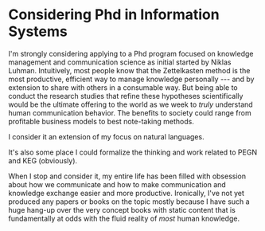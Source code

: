 # Considering Phd in Information Systems

I'm strongly considering applying to a Phd program focused on knowledge
management and communication science as initial started by Niklas
Luhman. Intuitively, most people know that the Zettelkasten method is
the most productive, efficient way to manage knowledge personally ---
and by extension to share with others in a consumable way. But being
able to conduct the research studies that refine these hypotheses
scientifically would be the ultimate offering to the world as we week to
*truly* understand human communication behavior. The benefits to society
could range from profitable business models to best note-taking methods.

I consider it an extension of my focus on natural languages.

It's also some place I could formalize the thinking and work related to
PEGN and KEG (obviously).

When I stop and consider it, my entire life has been filled with
obsession about how we communicate and how to make communication and
knowledge exchange easier and more productive. Ironically, I've not yet
produced any papers or books on the topic mostly because I have such a
huge hang-up over the very concept books with static content that is
fundamentally at odds with the fluid reality of *most* human knowledge.
